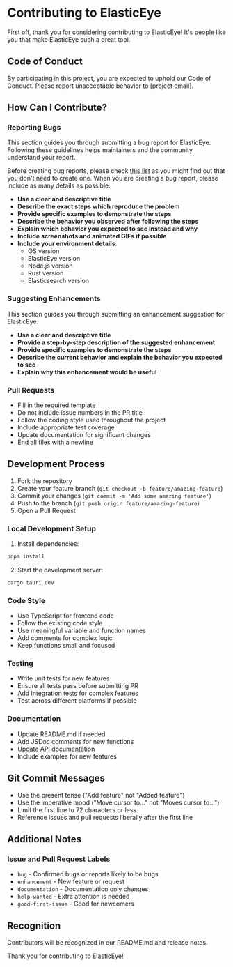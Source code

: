 # Contributing to ElasticEye

First off, thank you for considering contributing to ElasticEye! It's people like you that make ElasticEye such a great tool.

## Code of Conduct

By participating in this project, you are expected to uphold our Code of Conduct. Please report unacceptable behavior to [project email].

## How Can I Contribute?

### Reporting Bugs

This section guides you through submitting a bug report for ElasticEye. Following these guidelines helps maintainers and the community understand your report.

Before creating bug reports, please check [this list](../issues) as you might find out that you don't need to create one. When you are creating a bug report, please include as many details as possible:

* **Use a clear and descriptive title**
* **Describe the exact steps which reproduce the problem**
* **Provide specific examples to demonstrate the steps**
* **Describe the behavior you observed after following the steps**
* **Explain which behavior you expected to see instead and why**
* **Include screenshots and animated GIFs if possible**
* **Include your environment details**:
  - OS version
  - ElasticEye version
  - Node.js version
  - Rust version
  - Elasticsearch version

### Suggesting Enhancements

This section guides you through submitting an enhancement suggestion for ElasticEye.

* **Use a clear and descriptive title**
* **Provide a step-by-step description of the suggested enhancement**
* **Provide specific examples to demonstrate the steps**
* **Describe the current behavior and explain the behavior you expected to see**
* **Explain why this enhancement would be useful**

### Pull Requests

* Fill in the required template
* Do not include issue numbers in the PR title
* Follow the coding style used throughout the project
* Include appropriate test coverage
* Update documentation for significant changes
* End all files with a newline

## Development Process

1. Fork the repository
2. Create your feature branch (`git checkout -b feature/amazing-feature`)
3. Commit your changes (`git commit -m 'Add some amazing feature'`)
4. Push to the branch (`git push origin feature/amazing-feature`)
5. Open a Pull Request

### Local Development Setup

1. Install dependencies:
```bash
pnpm install
```

2. Start the development server:
```bash
cargo tauri dev
```

### Code Style

* Use TypeScript for frontend code
* Follow the existing code style
* Use meaningful variable and function names
* Add comments for complex logic
* Keep functions small and focused

### Testing

* Write unit tests for new features
* Ensure all tests pass before submitting PR
* Add integration tests for complex features
* Test across different platforms if possible

### Documentation

* Update README.md if needed
* Add JSDoc comments for new functions
* Update API documentation
* Include examples for new features

## Git Commit Messages

* Use the present tense ("Add feature" not "Added feature")
* Use the imperative mood ("Move cursor to..." not "Moves cursor to...")
* Limit the first line to 72 characters or less
* Reference issues and pull requests liberally after the first line

## Additional Notes

### Issue and Pull Request Labels

* `bug` - Confirmed bugs or reports likely to be bugs
* `enhancement` - New feature or request
* `documentation` - Documentation only changes
* `help-wanted` - Extra attention is needed
* `good-first-issue` - Good for newcomers

## Recognition

Contributors will be recognized in our README.md and release notes.

Thank you for contributing to ElasticEye! 
